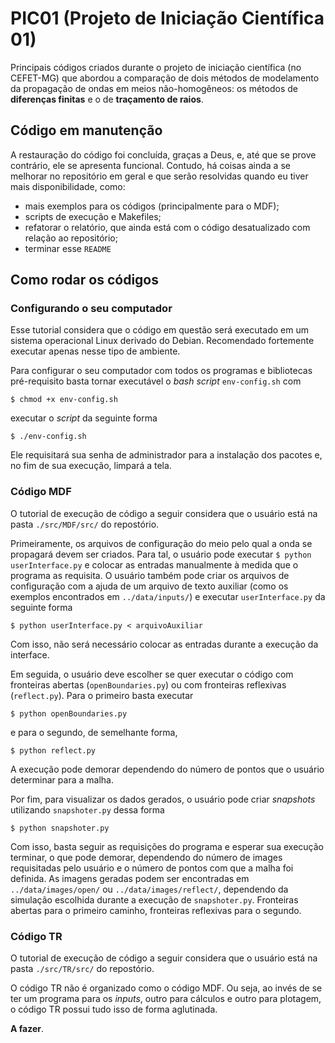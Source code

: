 # PIC01 (Projeto de Iniciação Científica 01)

Principais códigos criados durante o projeto de iniciação científica
(no CEFET-MG) que abordou a comparação de dois métodos de modelamento da
propagação de ondas em meios não-homogêneos: os métodos de **diferenças finitas**
e o de **traçamento de raios**.

## Código em manutenção
A restauração do código foi concluída, graças a Deus, e, até que se prove
contrário, ele se apresenta funcional. Contudo, há coisas ainda a se melhorar
no repositório em geral e que serão resolvidas quando eu tiver mais
disponibilidade, como:
  - mais exemplos para os códigos (principalmente para o MDF);
  - scripts de execução e Makefiles;
  - refatorar o relatório, que ainda está com o código desatualizado com relação ao repositório;
  - terminar esse `README`

## Como rodar os códigos
### Configurando o seu computador
Esse tutorial considera que o código em questão será executado em um sistema
operacional Linux derivado do Debian. Recomendado fortemente executar apenas
nesse tipo de ambiente.

Para configurar o seu computador com todos os programas e bibliotecas
pré-requisito basta tornar executável o _bash script_ `env-config.sh` com
```
$ chmod +x env-config.sh
```
executar o _script_ da seguinte forma
```
$ ./env-config.sh
```
Ele requisitará sua senha de administrador para a instalação dos pacotes e, no
fim de sua execução, limpará a tela.

### Código MDF
O tutorial de execução de código a seguir considera que o usuário está na pasta
`./src/MDF/src/` do repostório.

Primeiramente, os arquivos de configuração do meio pelo qual a onda se
propagará devem ser criados. Para tal, o usuário pode executar
`$ python userInterface.py` e colocar as entradas manualmente à medida que o
programa as requisita. O usuário também pode criar os arquivos de configuração
com a ajuda de um arquivo de texto auxiliar (como os exemplos encontrados em
`../data/inputs/`) e executar `userInterface.py` da seguinte forma
```
$ python userInterface.py < arquivoAuxiliar
```
Com isso, não será necessário colocar as entradas durante a execução da
interface.

Em seguida, o usuário deve escolher se quer executar o código com
fronteiras abertas (`openBoundaries.py`) ou com fronteiras reflexivas
(`reflect.py`). Para o primeiro basta executar
```
$ python openBoundaries.py
```
e para o segundo, de semelhante forma,
```
$ python reflect.py
```
A execução pode demorar dependendo do número de pontos que o usuário determinar
para a malha.

Por fim, para visualizar os dados gerados, o usuário pode criar _snapshots_
utilizando `snapshoter.py` dessa forma
```
$ python snapshoter.py
```
Com isso, basta seguir as requisições do programa e esperar sua execução
terminar, o que pode demorar, dependendo do número de images requisitadas
pelo usuário e o número de pontos com que a malha foi definida. As imagens
geradas podem ser encontradas em `../data/images/open/` ou
`../data/images/reflect/`, dependendo da simulação escolhida durante a
execução de `snapshoter.py`. Fronteiras abertas para o primeiro caminho,
fronteiras reflexivas para o segundo.

### Código TR
O tutorial de execução de código a seguir considera que o usuário está na pasta
`./src/TR/src/` do repostório.

O código TR não é organizado como o código MDF. Ou seja, ao invés de se ter um
programa para os _inputs_, outro para cálculos e outro para plotagem, o código
TR possui tudo isso de forma aglutinada.

**A fazer**.
